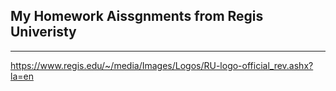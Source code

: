 My Homework Aissgnments from Regis Univeristy
---
---

https://www.regis.edu/~/media/Images/Logos/RU-logo-official_rev.ashx?la=en
